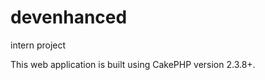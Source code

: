 devenhanced
===========

intern project

This web application is built using CakePHP version 2.3.8+.
